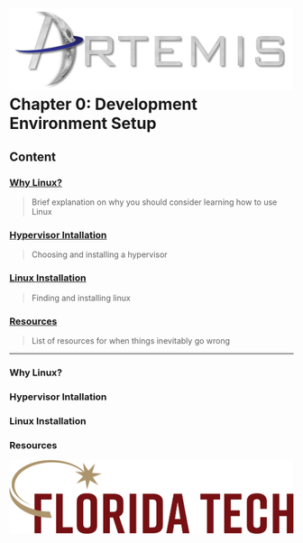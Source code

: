 ![](../images/artemis.png)
Chapter 0: Development Environment Setup
=====

## Content

### [Why Linux?](#why-linux)
> Brief explanation on why you should consider learning how to use Linux
### [Hypervisor Intallation](#hypervisor-installation)
> Choosing and installing a hypervisor
### [Linux Installation](#linux-installation)
> Finding and installing linux
### [Resources](#resources)
> List of resources for when things inevitably go wrong

-----

### Why Linux?



### Hypervisor Intallation

### Linux Installation

### Resources

![](../images/floridatech.png)
